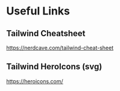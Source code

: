# Useful Links

## Tailwind Cheatsheet
https://nerdcave.com/tailwind-cheat-sheet

## Tailwind HeroIcons (svg)
https://heroicons.com/

